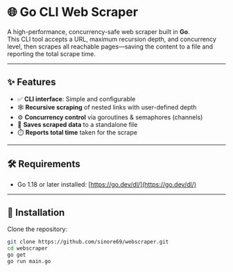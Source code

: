 # 🌐 Go CLI Web Scraper

A high-performance, concurrency-safe web scraper built in **Go**.  
This CLI tool accepts a URL, maximum recursion depth, and concurrency level, then scrapes all reachable pages—saving the content to a file and reporting the total scrape time.

---

## ✨ Features

- ✅ **CLI interface**: Simple and configurable
- 🕸️ **Recursive scraping** of nested links with user-defined depth
- ⚙️ **Concurrency control** via goroutines & semaphores (channels)
- 📁 **Saves scraped data** to a standalone file
- ⏱️ **Reports total time** taken for the scrape

---

## 🛠 Requirements

- Go 1.18 or later installed: [https://go.dev/dl/](https://go.dev/dl/)

---

## 🚀 Installation

Clone the repository:

```bash
git clone https://github.com/sinore69/webscraper.git
cd webscraper
go get
go run main.go 
```
